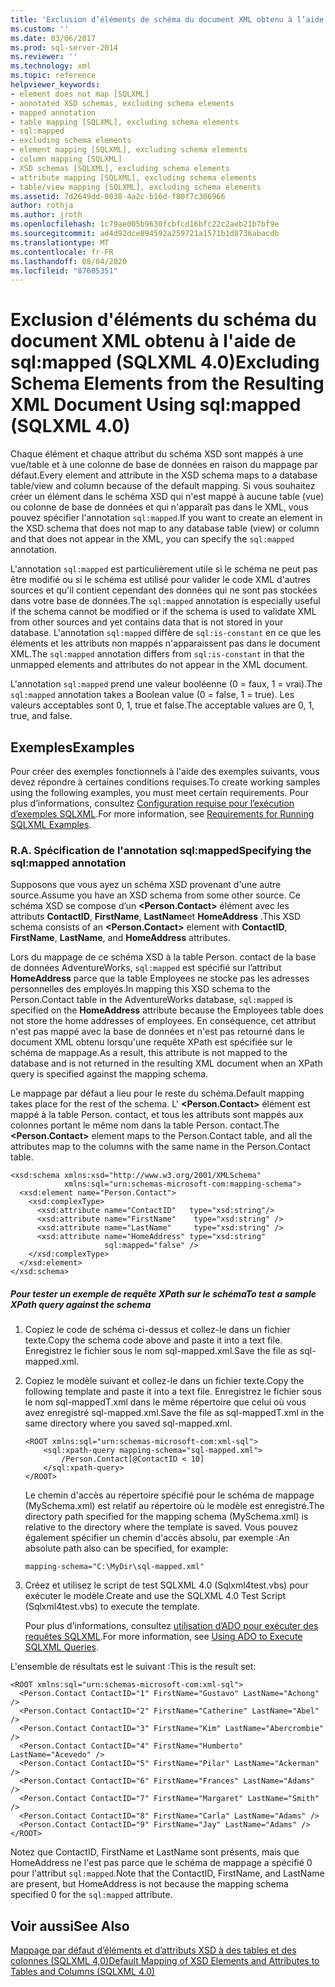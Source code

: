```yaml
---
title: 'Exclusion d’éléments de schéma du document XML obtenu à l’aide de SQL : mapped (SQLXML 4,0) | Microsoft Docs'
ms.custom: ''
ms.date: 03/06/2017
ms.prod: sql-server-2014
ms.reviewer: ''
ms.technology: xml
ms.topic: reference
helpviewer_keywords:
- element does not map [SQLXML]
- annotated XSD schemas, excluding schema elements
- mapped annotation
- table mapping [SQLXML], excluding schema elements
- sql:mapped
- excluding schema elements
- element mapping [SQLXML], excluding schema elements
- column mapping [SQLXML]
- XSD schemas [SQLXML], excluding schema elements
- attribute mapping [SQLXML], excluding schema elements
- table/view mapping [SQLXML], excluding schema elements
ms.assetid: 7d2649dd-0038-4a2c-b16d-f80f7c306966
author: rothja
ms.author: jroth
ms.openlocfilehash: 1c79ae005b9630fcbfcd16bfc22c2aeb21b7bf9e
ms.sourcegitcommit: ad4d92dce894592a259721a1571b1d8736abacdb
ms.translationtype: MT
ms.contentlocale: fr-FR
ms.lasthandoff: 08/04/2020
ms.locfileid: "87605351"
---
```

# <a name="excluding-schema-elements-from-the-resulting-xml-document-using-sqlmapped-sqlxml-40"></a><span data-ttu-id="2188b-102">Exclusion d'éléments du schéma du document XML obtenu à l'aide de sql:mapped (SQLXML 4.0)</span><span class="sxs-lookup"><span data-stu-id="2188b-102">Excluding Schema Elements from the Resulting XML Document Using sql:mapped (SQLXML 4.0)</span></span>
  <span data-ttu-id="2188b-103">Chaque élément et chaque attribut du schéma XSD sont mappés à une vue/table et à une colonne de base de données en raison du mappage par défaut.</span><span class="sxs-lookup"><span data-stu-id="2188b-103">Every element and attribute in the XSD schema maps to a database table/view and column because of the default mapping.</span></span> <span data-ttu-id="2188b-104">Si vous souhaitez créer un élément dans le schéma XSD qui n'est mappé à aucune table (vue) ou colonne de base de données et qui n'apparaît pas dans le XML, vous pouvez spécifier l'annotation `sql:mapped`.</span><span class="sxs-lookup"><span data-stu-id="2188b-104">If you want to create an element in the XSD schema that does not map to any database table (view) or column and that does not appear in the XML, you can specify the `sql:mapped` annotation.</span></span>  
  
 <span data-ttu-id="2188b-105">L'annotation `sql:mapped` est particulièrement utile si le schéma ne peut pas être modifié ou si le schéma est utilisé pour valider le code XML d'autres sources et qu'il contient cependant des données qui ne sont pas stockées dans votre base de données.</span><span class="sxs-lookup"><span data-stu-id="2188b-105">The `sql:mapped` annotation is especially useful if the schema cannot be modified or if the schema is used to validate XML from other sources and yet contains data that is not stored in your database.</span></span> <span data-ttu-id="2188b-106">L'annotation `sql:mapped` diffère de `sql:is-constant` en ce que les éléments et les attributs non mappés n'apparaissent pas dans le document XML.</span><span class="sxs-lookup"><span data-stu-id="2188b-106">The `sql:mapped` annotation differs from `sql:is-constant` in that the unmapped elements and attributes do not appear in the XML document.</span></span>  
  
 <span data-ttu-id="2188b-107">L'annotation `sql:mapped` prend une valeur booléenne (0 = faux, 1 = vrai).</span><span class="sxs-lookup"><span data-stu-id="2188b-107">The `sql:mapped` annotation takes a Boolean value (0 = false, 1 = true).</span></span> <span data-ttu-id="2188b-108">Les valeurs acceptables sont 0, 1, true et false.</span><span class="sxs-lookup"><span data-stu-id="2188b-108">The acceptable values are 0, 1, true, and false.</span></span>  
  
## <a name="examples"></a><span data-ttu-id="2188b-109">Exemples</span><span class="sxs-lookup"><span data-stu-id="2188b-109">Examples</span></span>  
 <span data-ttu-id="2188b-110">Pour créer des exemples fonctionnels à l'aide des exemples suivants, vous devez répondre à certaines conditions requises.</span><span class="sxs-lookup"><span data-stu-id="2188b-110">To create working samples using the following examples, you must meet certain requirements.</span></span> <span data-ttu-id="2188b-111">Pour plus d’informations, consultez [Configuration requise pour l’exécution d’exemples SQLXML](../sqlxml/requirements-for-running-sqlxml-examples.md).</span><span class="sxs-lookup"><span data-stu-id="2188b-111">For more information, see [Requirements for Running SQLXML Examples](../sqlxml/requirements-for-running-sqlxml-examples.md).</span></span>  
  
### <a name="a-specifying-the-sqlmapped-annotation"></a><span data-ttu-id="2188b-112">R.</span><span class="sxs-lookup"><span data-stu-id="2188b-112">A.</span></span> <span data-ttu-id="2188b-113">Spécification de l'annotation sql:mapped</span><span class="sxs-lookup"><span data-stu-id="2188b-113">Specifying the sql:mapped annotation</span></span>  
 <span data-ttu-id="2188b-114">Supposons que vous ayez un schéma XSD provenant d'une autre source.</span><span class="sxs-lookup"><span data-stu-id="2188b-114">Assume you have an XSD schema from some other source.</span></span> <span data-ttu-id="2188b-115">Ce schéma XSD se compose d’un **\<Person.Contact>** élément avec les attributs **ContactID**, **FirstName**, **LastName**et **HomeAddress** .</span><span class="sxs-lookup"><span data-stu-id="2188b-115">This XSD schema consists of an **\<Person.Contact>** element with **ContactID**, **FirstName**, **LastName**, and **HomeAddress** attributes.</span></span>  
  
 <span data-ttu-id="2188b-116">Lors du mappage de ce schéma XSD à la table Person. contact de la base de données AdventureWorks, `sql:mapped` est spécifié sur l’attribut **HomeAddress** parce que la table Employees ne stocke pas les adresses personnelles des employés.</span><span class="sxs-lookup"><span data-stu-id="2188b-116">In mapping this XSD schema to the Person.Contact table in the AdventureWorks database, `sql:mapped` is specified on the **HomeAddress** attribute because the Employees table does not store the home addresses of employees.</span></span> <span data-ttu-id="2188b-117">En conséquence, cet attribut n'est pas mappé avec la base de données et n'est pas retourné dans le document XML obtenu lorsqu'une requête XPath est spécifiée sur le schéma de mappage.</span><span class="sxs-lookup"><span data-stu-id="2188b-117">As a result, this attribute is not mapped to the database and is not returned in the resulting XML document when an XPath query is specified against the mapping schema.</span></span>  
  
 <span data-ttu-id="2188b-118">Le mappage par défaut a lieu pour le reste du schéma.</span><span class="sxs-lookup"><span data-stu-id="2188b-118">Default mapping takes place for the rest of the schema.</span></span> <span data-ttu-id="2188b-119">L' **\<Person.Contact>** élément est mappé à la table Person. contact, et tous les attributs sont mappés aux colonnes portant le même nom dans la table Person. contact.</span><span class="sxs-lookup"><span data-stu-id="2188b-119">The **\<Person.Contact>** element maps to the Person.Contact table, and all the attributes map to the columns with the same name in the Person.Contact table.</span></span>  
  
```  
<xsd:schema xmlns:xsd="http://www.w3.org/2001/XMLSchema"  
            xmlns:sql="urn:schemas-microsoft-com:mapping-schema">  
  <xsd:element name="Person.Contact">  
    <xsd:complexType>  
      <xsd:attribute name="ContactID"   type="xsd:string"/>  
      <xsd:attribute name="FirstName"    type="xsd:string" />  
      <xsd:attribute name="LastName"     type="xsd:string" />  
      <xsd:attribute name="HomeAddress" type="xsd:string"   
                     sql:mapped="false" />  
    </xsd:complexType>  
  </xsd:element>  
</xsd:schema>  
```  
  
##### <a name="to-test-a-sample-xpath-query-against-the-schema"></a><span data-ttu-id="2188b-120">Pour tester un exemple de requête XPath sur le schéma</span><span class="sxs-lookup"><span data-stu-id="2188b-120">To test a sample XPath query against the schema</span></span>  
  
1.  <span data-ttu-id="2188b-121">Copiez le code de schéma ci-dessus et collez-le dans un fichier texte.</span><span class="sxs-lookup"><span data-stu-id="2188b-121">Copy the schema code above and paste it into a text file.</span></span> <span data-ttu-id="2188b-122">Enregistrez le fichier sous le nom sql-mapped.xml.</span><span class="sxs-lookup"><span data-stu-id="2188b-122">Save the file as sql-mapped.xml.</span></span>  
  
2.  <span data-ttu-id="2188b-123">Copiez le modèle suivant et collez-le dans un fichier texte.</span><span class="sxs-lookup"><span data-stu-id="2188b-123">Copy the following template and paste it into a text file.</span></span> <span data-ttu-id="2188b-124">Enregistrez le fichier sous le nom sql-mappedT.xml dans le même répertoire que celui où vous avez enregistré sql-mapped.xml.</span><span class="sxs-lookup"><span data-stu-id="2188b-124">Save the file as sql-mappedT.xml in the same directory where you saved sql-mapped.xml.</span></span>  
  
    ```  
    <ROOT xmlns:sql="urn:schemas-microsoft-com:xml-sql">  
        <sql:xpath-query mapping-schema="sql-mapped.xml">  
            /Person.Contact[@ContactID < 10]  
        </sql:xpath-query>  
    </ROOT>  
    ```  
  
     <span data-ttu-id="2188b-125">Le chemin d'accès au répertoire spécifié pour le schéma de mappage (MySchema.xml) est relatif au répertoire où le modèle est enregistré.</span><span class="sxs-lookup"><span data-stu-id="2188b-125">The directory path specified for the mapping schema (MySchema.xml) is relative to the directory where the template is saved.</span></span> <span data-ttu-id="2188b-126">Vous pouvez également spécifier un chemin d'accès absolu, par exemple :</span><span class="sxs-lookup"><span data-stu-id="2188b-126">An absolute path also can be specified, for example:</span></span>  
  
    ```  
    mapping-schema="C:\MyDir\sql-mapped.xml"  
    ```  
  
3.  <span data-ttu-id="2188b-127">Créez et utilisez le script de test SQLXML 4.0 (Sqlxml4test.vbs) pour exécuter le modèle.</span><span class="sxs-lookup"><span data-stu-id="2188b-127">Create and use the SQLXML 4.0 Test Script (Sqlxml4test.vbs) to execute the template.</span></span>  
  
     <span data-ttu-id="2188b-128">Pour plus d’informations, consultez [utilisation d’ADO pour exécuter des requêtes SQLXML](../sqlxml/using-ado-to-execute-sqlxml-4-0-queries.md).</span><span class="sxs-lookup"><span data-stu-id="2188b-128">For more information, see [Using ADO to Execute SQLXML Queries](../sqlxml/using-ado-to-execute-sqlxml-4-0-queries.md).</span></span>  
  
 <span data-ttu-id="2188b-129">L'ensemble de résultats est le suivant :</span><span class="sxs-lookup"><span data-stu-id="2188b-129">This is the result set:</span></span>  
  
```  
<ROOT xmlns:sql="urn:schemas-microsoft-com:xml-sql">  
  <Person.Contact ContactID="1" FirstName="Gustavo" LastName="Achong" />   
  <Person.Contact ContactID="2" FirstName="Catherine" LastName="Abel" />   
  <Person.Contact ContactID="3" FirstName="Kim" LastName="Abercrombie" />   
  <Person.Contact ContactID="4" FirstName="Humberto" LastName="Acevedo" />   
  <Person.Contact ContactID="5" FirstName="Pilar" LastName="Ackerman" />   
  <Person.Contact ContactID="6" FirstName="Frances" LastName="Adams" />   
  <Person.Contact ContactID="7" FirstName="Margaret" LastName="Smith" />   
  <Person.Contact ContactID="8" FirstName="Carla" LastName="Adams" />   
  <Person.Contact ContactID="9" FirstName="Jay" LastName="Adams" />   
</ROOT>  
```  
  
 <span data-ttu-id="2188b-130">Notez que ContactID, FirstName et LastName sont présents, mais que HomeAddress ne l'est pas parce que le schéma de mappage a spécifié 0 pour l'attribut `sql:mapped`.</span><span class="sxs-lookup"><span data-stu-id="2188b-130">Note that the ContactID, FirstName, and LastName are present, but HomeAddress is not because the mapping schema specified 0 for the `sql:mapped` attribute.</span></span>  
  
## <a name="see-also"></a><span data-ttu-id="2188b-131">Voir aussi</span><span class="sxs-lookup"><span data-stu-id="2188b-131">See Also</span></span>  
 [<span data-ttu-id="2188b-132">Mappage par défaut d’éléments et d’attributs XSD à des tables et des colonnes &#40;SQLXML 4,0&#41;</span><span class="sxs-lookup"><span data-stu-id="2188b-132">Default Mapping of XSD Elements and Attributes to Tables and Columns &#40;SQLXML 4.0&#41;</span></span>](default-mapping-of-xsd-elements-and-attributes-to-tables-and-columns-sqlxml-4-0.md)  
  
  
